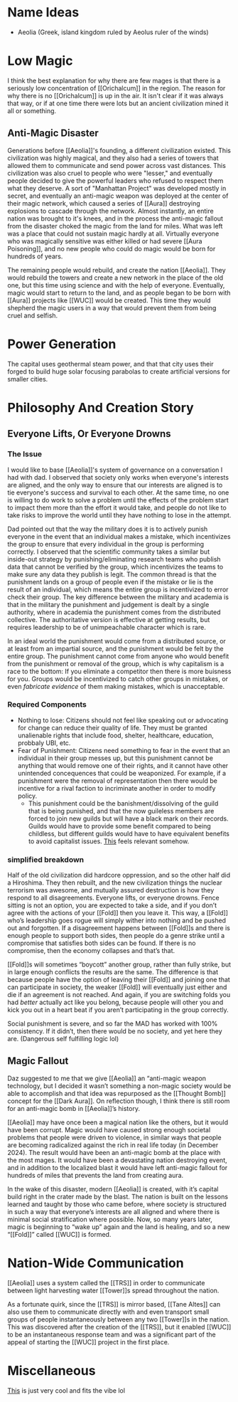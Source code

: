 # Name Ideas
- Aeolia (Greek, island kingdom ruled by Aeolus ruler of the winds)
# Low Magic
I think the best explanation for why there are few mages is that there is a seriously low concentration of [[Orichalcum]] in the region. The reason for why there is no [[Orichalcum]] is up in the air. It isn't clear if it was always that way, or if at one time there were lots but an ancient civilization mined it all or something.
## Anti-Magic Disaster
Generations before [[Aeolia]]'s founding, a different civilization existed. This civilization was highly magical, and they also had a series of towers that allowed them to communicate and send power across vast distances. This civilization was also cruel to people who were "lesser," and eventually people decided to give the powerful leaders who refused to respect them what they deserve. A sort of "Manhattan Project" was developed mostly in secret, and eventually an anti-magic weapon was deployed at the center of their magic network, which caused a series of [[Aura]] destroying explosions to cascade through the network. Almost instantly, an entire nation was brought to it's knees, and in the process the anti-magic fallout from the disaster choked the magic from the land for miles. What was left was a place that could not sustain magic hardly at all. Virtually everyone who was magically sensitive was either killed or had severe [[Aura Poisoning]], and no new people who could do magic would be born for hundreds of years.

The remaining people would rebuild, and create the nation [[Aeolia]]. They would rebuild the towers and create a new network in the place of the old one, but this time using science and with the help of everyone. Eventually, magic would start to return to the land, and as people began to be born with [[Aura]] projects like [[WUC]] would be created. This time they would shepherd the magic users in a way that would prevent them from being cruel and selfish.
# Power Generation
The capital uses geothermal steam power, and that that city uses their forged to build huge solar focusing parabolas to create artificial versions for smaller cities.
# Philosophy And Creation Story
## Everyone Lifts, Or Everyone Drowns
### The Issue
I would like to base [[Aeolia]]'s system of governance on a conversation I had with dad. I observed that society only works when everyone's interests are aligned, and the only way to ensure that our interests are aligned is to tie everyone's success and survival to each other. At the same time, no one is willing to do work to solve a problem until the effects of the problem start to impact them more than the effort it would take, and people do not like to take risks to improve the world until they have nothing to lose in the attempt.

Dad pointed out that the way the military does it is to actively punish everyone in the event that an individual makes a mistake, which incentivizes the group to ensure that every individual in the group is performing correctly. I observed that the scientific community takes a similar but inside-out strategy by punishing/eliminating research teams who publish data that cannot be verified by the group, which incentivizes the teams to make sure any data they publish is legit. The common thread is that the punishment lands on a group of people even if the mistake or lie is the result of an individual, which means the entire group is incentivized to error check their group. The key difference between the military and academia is that in the military the punishment and judgement is dealt by a single authority, where in academia the punishment comes from the distributed collective. The authoritative version is effective at getting results, but requires leadership to be of unimpeachable character which is rare.

In an ideal world the punishment would come from a distributed source, or at least from an impartial source, and the punishment would be felt by the entire group. The punishment cannot come from anyone who would benefit from the punishment or removal of the group, which is why capitalism is a race to the bottom: If you eliminate a competitor then there is more buisness for you. Groups would be incentivized to catch other groups in mistakes, or even *fabricate evidence* of them making mistakes, which is unacceptable.
### Required Components
- Nothing to lose: Citizens should not feel like speaking out or advocating for change can reduce their quality of life. They must be granted unalienable rights that include food, shelter, healthcare, education, probbaly UBI, etc.
- Fear of Punishment: Citizens need something to fear in the event that an individual in their group messes up, but this punishment cannot be anything that would remove one of their rights, and it cannot have other unintended concequences that could be weaponized. For example, if a punishment were the removal of representation then there would be incentive for a rival faction to incriminate another in order to modify policy.
	- This punishment could be the banishment/dissolving of the guild that is being punished, and that the now guileless members are forced to join new guilds but will have a black mark on their records. Guilds would have to provide some benefit compared to being childless, but different guilds would have to have equivalent benefits to avoid capitalist issues.
[This](https://youtube.com/shorts/Hb-w7qpWNsE?si=O8Zv8ATOT8KiiA0t) feels relevant somehow.
### simplified breakdown
Half of the old civilization did hardcore oppression, and so the other half did a Hiroshima. They then rebuilt, and the new civilization things the nuclear terrorism was awesome, and mutually assured destruction is how they respond to all disagreements. Everyone lifts, or everyone drowns. Fence sitting is not an option, you are expected to take a side, and if you don’t agree with the actions of your [[Fold]] then you leave it. This way, a [[Fold]] who’s leadership goes rogue will simply wither into nothing and be pushed out and forgotten. If a disagreement happens between [[Fold]]s and there is enough people to support both sides, then people do a genre strike until a compromise that satisfies both sides can be found. If there is no compromise, then the economy collapses and that’s that.

[[Fold]]s will sometimes “boycott” another group, rather than fully strike, but in large enough conflicts the results are the same. The difference is that because people have the option of leaving their [[Fold]] and joining one that can participate in society, the weaker [[Fold]] will eventually just either and die if an agreement is not reached. And again, if you are switching folds you had *better* actually act like you belong, because people will other you and kick you out in a heart beat if you aren’t participating in the group correctly.

Social punishment is severe, and so far the MAD has worked with 100% consistency. If it didn’t, then there would be no society, and yet here they are. (Dangerous self fulfilling logic lol)
## Magic Fallout
Daz suggested to me that we give [[Aeolia]] an “anti-magic weapon technology, but I decided it wasn’t something a non-magic society would be able to accomplish and that idea was repurposed as the [[Thought Bomb]] concept for the [[Dark Aura]]. On reflection though, I think there is still room for an anti-magic bomb in [[Aeolia]]’s history.

[[Aeolia]] may have once been a magical nation like the others, but it would have been corrupt. Magic would have caused strong enough societal problems that people were driven to violence, in similar ways that people are becoming radicalized against the rich in real life today (in December 2024). The result would have been an anti-magic bomb at the place with the most mages. It would have been a devastating nation destroying event, and in addition to the localized blast it would have left anti-magic fallout for hundreds of miles that prevents the land from creating aura.

In the wake of this disaster, modern [[Aeolia]] is created, with it’s capital build right in the crater made by the blast. The nation is built on the lessons learned and taught by those who came before, where society is structured in such a way that everyone’s interests are all aligned and where there is minimal social stratification where possible. Now, so many years later, magic is beginning to “wake up” again and the land is healing, and so a new “[[Fold]]” called [[WUC]] is formed.
# Nation-Wide Communication
[[Aeolia]] uses a system called the [[TRS]] in order to communicate between light harvesting water [[Tower]]s spread throughout the nation.

As a fortunate quirk, since the [[TRS]] is mirror based, [[Tane Altes]] can also use them to communicate directly with and even transport small groups of people instantaneously between any two [[Tower]]s in the nation. This was discovered after the creation of the [[TRS]], but it enabled [[WUC]] to be an instantaneous response team and was a significant part of the appeal of starting the [[WUC]] project in the first place.
# Miscellaneous
[This](https://youtube.com/shorts/rc1WEQALcJo?si=bBInbvhK7NHezN1I) is just very cool and fits the vibe lol